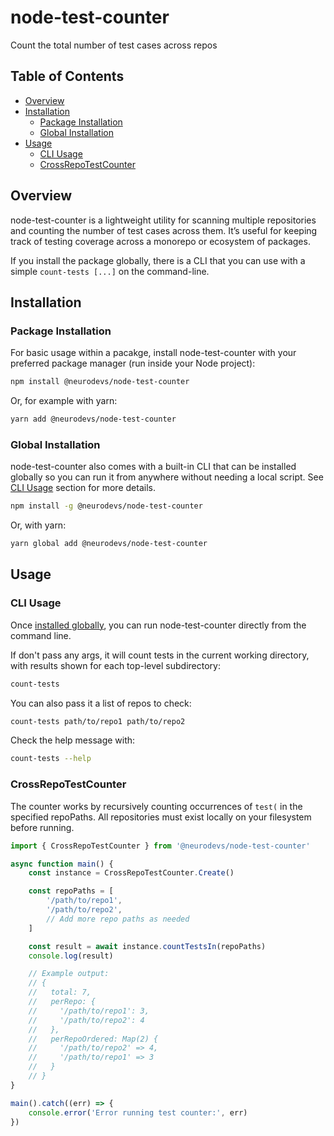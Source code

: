 # node-test-counter
Count the total number of test cases across repos

## Table of Contents
- [Overview](#overview)
- [Installation](#installation)
  - [Package Installation](#package-installation)
  - [Global Installation](#global-installation)
- [Usage](#usage)
  - [CLI Usage](#cli-usage)
  - [CrossRepoTestCounter](#crossrepotestcounter)

## Overview

node-test-counter is a lightweight utility for scanning multiple repositories and counting the number of test cases across them. It’s useful for keeping track of testing coverage across a monorepo or ecosystem of packages.

If you install the package globally, there is a CLI that you can use with a simple `count-tests [...]` on the command-line.

## Installation

### Package Installation

For basic usage within a pacakge, install node-test-counter with your preferred package manager (run inside your Node project):

```bash
npm install @neurodevs/node-test-counter
``` 

Or, for example with yarn:

```bash
yarn add @neurodevs/node-test-counter
```

### Global Installation

node-test-counter also comes with a built-in CLI that can be installed globally so you can run it from anywhere without needing a local script. See [CLI Usage](#cli-usage) section for more details.

```bash
npm install -g @neurodevs/node-test-counter
```

Or, with yarn:

```bash
yarn global add @neurodevs/node-test-counter
```

## Usage

### CLI Usage

Once [installed globally](#global-installation), you can run node-test-counter directly from the command line.

If don't pass any args, it will count tests in the current working directory, with results shown for each top-level subdirectory:

```bash
count-tests
```

You can also pass it a list of repos to check:

```bash
count-tests path/to/repo1 path/to/repo2
```

Check the help message with:

```bash
count-tests --help
```

### CrossRepoTestCounter

The counter works by recursively counting occurrences of `test(` in the specified repoPaths. All repositories must exist locally on your filesystem before running.

```typescript
import { CrossRepoTestCounter } from '@neurodevs/node-test-counter'

async function main() {
    const instance = CrossRepoTestCounter.Create()

    const repoPaths = [
        '/path/to/repo1',
        '/path/to/repo2',
        // Add more repo paths as needed
    ]

    const result = await instance.countTestsIn(repoPaths)
    console.log(result)

    // Example output:
    // {
    //   total: 7,
    //   perRepo: {
    //     '/path/to/repo1': 3,
    //     '/path/to/repo2': 4
    //   },
    //   perRepoOrdered: Map(2) {
    //     '/path/to/repo2' => 4,
    //     '/path/to/repo1' => 3
    //   }
    // }
}

main().catch((err) => {
    console.error('Error running test counter:', err)
})
```
